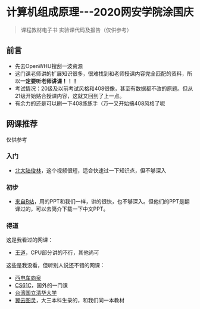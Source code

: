 # 计算机组成原理---2020网安学院涂国庆
> 课程教材电子书
> 实验课代码及报告（仅供参考）
## 前言

- 先去OpenWHU搜刮一波资源
- 这门课老师讲的扩展知识很多，很难找到和老师授课内容完全匹配的资料，所以**一定要听老师讲课！！！**
- 考试情况：20级及以前考试风格和408很像，甚至有数据都不改的原题。但从21级开始贴合授课内容，这就又回到了上一点。
- 有余力的还是可以刷一下408练练手（万一又开始搞408风格了呢

## 网课推荐

仅供参考

### 入门

- [北大陆俊林](https://www.icourse163.org/course/PKU-1205809805)，这个视频很短，适合快速过一下知识点，但不够深入

### 初步

- [来自B站](https://www.bilibili.com/video/BV1sp4y1a7B3)，用的PPT和我们一样，讲的很快，也不够深入。但他们的PPT是翻译过的，可以去简介下载一下中文PPT。

### 得道

这是我看过的网课：

- [王道](https://www.bilibili.com/video/BV1ps4y1d73V)，CPU部分讲的不行，其他尚可

这些是我没看，但听别人说还不错的网课：

- [西电车向泉](https://www.bilibili.com/video/BV1XF41137NW)
- [CS61C](https://www.bilibili.com/video/BV1it411p7U5)，国外的一门课
- [台湾国立清华大学](https://www.bilibili.com/video/BV1bT4y1c74y)
- [翼云图灵](https://www.bilibili.com/video/BV1Ba4y1V7GD)，大三本科生录的，和我们同一本教材
